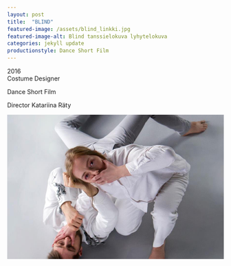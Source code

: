 ```yaml
---
layout: post
title:  "BLIND"
featured-image: /assets/blind_linkki.jpg
featured-image-alt: Blind tanssielokuva lyhytelokuva
categories: jekyll update
productionstyle: Dance Short Film
---
```

  2016  
  Costume Designer  

Dance Short Film

Director Katariina Räty

![alt text](/assets/blind_linkki.jpg)
